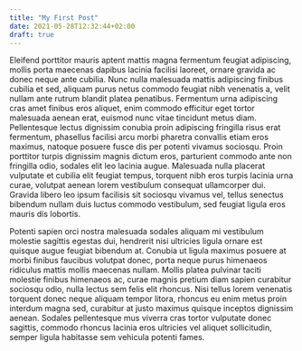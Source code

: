 ```yaml
---
title: "My First Post"
date: 2021-05-28T12:32:44+02:00
draft: true
---
```


Eleifend porttitor mauris aptent mattis magna fermentum feugiat adipiscing, mollis porta maecenas dapibus lacinia facilisi laoreet, ornare gravida ac donec neque ante cubilia. Nunc nulla malesuada mattis adipiscing finibus cubilia et sed, aliquam purus netus commodo feugiat nibh venenatis a, velit nullam ante rutrum blandit platea penatibus. Fermentum urna adipiscing cras amet finibus eros aliquet, enim commodo efficitur eget tortor malesuada aenean erat, euismod nunc vitae tincidunt metus diam. Pellentesque lectus dignissim conubia proin adipiscing fringilla risus erat fermentum, phasellus facilisi arcu morbi pharetra convallis etiam eros maximus, natoque posuere fusce dis per potenti vivamus sociosqu. Proin porttitor turpis dignissim magnis dictum eros, parturient commodo ante non fringilla odio, sodales elit leo lacinia augue. Malesuada nulla placerat vulputate et cubilia elit feugiat tempus, torquent nibh eros turpis lacinia urna curae, volutpat aenean lorem vestibulum consequat ullamcorper dui. Gravida libero leo ipsum facilisis sit sociosqu vivamus vel, tellus senectus bibendum nullam duis luctus commodo vestibulum, sed feugiat ligula eros mauris dis lobortis.

Potenti sapien orci nostra malesuada sodales aliquam mi vestibulum molestie sagittis egestas dui, hendrerit nisi ultricies ligula ornare est quisque augue feugiat bibendum at. Conubia ut ligula maximus posuere at morbi finibus faucibus volutpat donec, porta neque purus himenaeos ridiculus mattis mollis maecenas nullam. Mollis platea pulvinar taciti molestie finibus himenaeos ac, curae magnis pretium diam sapien curabitur sociosqu odio, nulla lectus sem felis elit rhoncus. Nisi tellus lorem venenatis torquent donec neque aliquam tempor litora, rhoncus eu enim metus proin interdum magna sed, curabitur at justo maximus quisque inceptos dignissim aenean. Sodales pellentesque mus viverra cras tortor vulputate donec sagittis, commodo rhoncus lacinia eros ultricies vel aliquet sollicitudin, semper ligula habitasse sem vehicula potenti fames.
